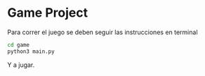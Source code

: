 # Game Project

Para correr el juego se deben seguir las instrucciones en terminal

```sh
cd game
python3 main.py
```

Y a jugar.